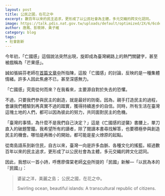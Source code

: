 ```yaml
---
layout: post
title: 公民之國，在花之中
excerpt: 數百年以來的民主追求，更形成了以公民社會為主體，多元交織的跨文化認同。
image: https://talk.pdis.nat.gov.tw/uploads/default/optimized/2X/6/6cde9aac68d11d417e106f5b0582fd973fd14355_2_1380x776.jpeg
author: 唐鳳、彭筱婷、黃子維
category: blog
tags:
- 社會創新
---
```


今年初，「亡國感」這個說法突然出現，旋即成為臺灣網路上的熱門關鍵字，甚至被戲稱為「芒果感」。

誠如張娟芬老師在[首篇文章中](https://www.upmedia.mg/news_info.php?SerialNo=75174)所指陳，這股「亡國感」的討論，反映的是一種集體情緒。許多人因此焦慮不已，甚至深感無力。

「亡國感」究竟從何而來？在我看來，主要源自對於失去的恐懼。

不過，只要我們參與民主的創造，就是最好的防衛。因為，親手打造民主的過程，會讓我們體驗到再真實不過的踏實，獲得持續進步的自信。同時，所有生活在臺灣這塊土地的人們，都可以因為彼此的努力，共同面對民主的危機。

「臺灣的事情，為什麼不是我們自己決定？」這是《亡國感的逆襲》書腰上，單刀直入的破題警鐘。我希望所有的讀者，除了閱讀本書尋找解答，也要積極參與創造民主的機會。哪怕是再微小的開始，都可能是星火燎原的起點。

從南島語系到新住民，自古以來，臺灣一向是許多血脈、各種文化的搖籃。經過數百年以來的民主追求，更形成了以公民社會為主體，多元交織的跨文化認同。

因此，我想以一首小詩，呼應廖偉棠老師[文中](https://www.upmedia.mg/news_info.php?SerialNo=75328)所提的「民國」新解—「以民為本的『民國』」：

> 婆娑之洋，美麗之島；
> 公民之國，在花之中。
>
> Swirling ocean, beautiful islands:
> A transcultural republic of citizens.
